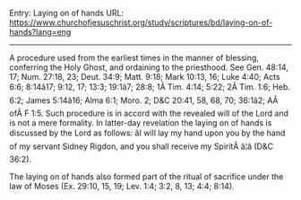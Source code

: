 Entry: Laying on of hands
URL: https://www.churchofjesuschrist.org/study/scriptures/bd/laying-on-of-hands?lang=eng

---

A procedure used from the earliest times in the manner of blessing, conferring the Holy Ghost, and ordaining to the priesthood. See Gen. 48:14, 17; Num. 27:18, 23; Deut. 34:9; Matt. 9:18; Mark 10:13, 16; Luke 4:40; Acts 6:6; 8:14â17; 9:12, 17; 13:3; 19:1â7; 28:8; 1Â Tim. 4:14; 5:22; 2Â Tim. 1:6; Heb. 6:2; James 5:14â16; Alma 6:1; Moro. 2; D&C 20:41, 58, 68, 70; 36:1â2; AÂ ofÂ F 1:5. Such procedure is in accord with the revealed will of the Lord and is not a mere formality. In latter-day revelation the laying on of hands is discussed by the Lord as follows: âI will lay my hand upon you by the hand of my servant Sidney Rigdon, and you shall receive my SpiritÂ â¦â (D&C 36:2).

The laying on of hands also formed part of the ritual of sacrifice under the law of Moses (Ex. 29:10, 15, 19; Lev. 1:4; 3:2, 8, 13; 4:4; 8:14).
